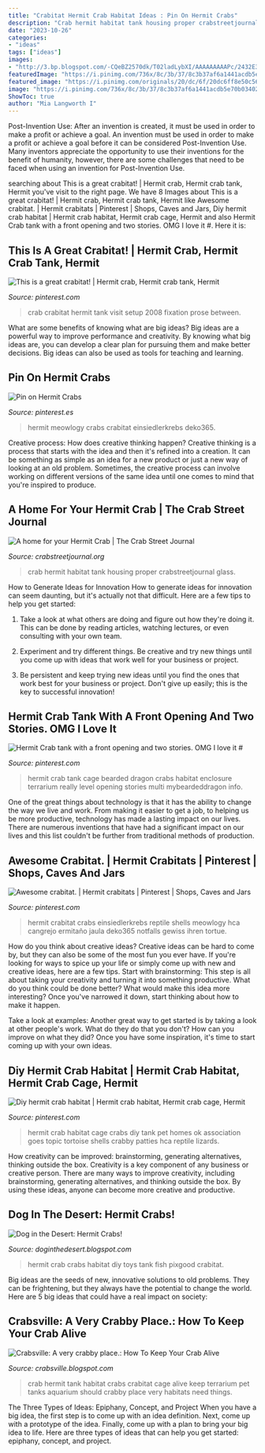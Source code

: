 ```yaml
---
title: "Crabitat Hermit Crab Habitat Ideas : Pin On Hermit Crabs"
description: "Crab hermit habitat tank housing proper crabstreetjournal glass"
date: "2023-10-26"
categories:
- "ideas"
tags: ["ideas"]
images:
- "http://3.bp.blogspot.com/-CQeBZ2570dk/T02ladLybXI/AAAAAAAAAPc/2432E3RwnOs/s1600/IMG_2911.JPG"
featuredImage: "https://i.pinimg.com/736x/8c/3b/37/8c3b37af6a1441acdb5e70b0340237fb.jpg"
featured_image: "https://i.pinimg.com/originals/20/dc/6f/20dc6ff8e50c561170b85b6dfa24d26d.jpg"
image: "https://i.pinimg.com/736x/8c/3b/37/8c3b37af6a1441acdb5e70b0340237fb.jpg"
ShowToc: true
author: "Mia Langworth I"
---
```



Post-Invention Use: After an invention is created, it must be used in order to make a profit or achieve a goal.
An invention must be used in order to make a profit or achieve a goal before it can be considered Post-Invention Use. Many inventors appreciate the opportunity to use their inventions for the benefit of humanity, however, there are some challenges that need to be faced when using an invention for Post-Invention Use.

	

		
searching about This is a great crabitat! | Hermit crab, Hermit crab tank, Hermit you've visit to the right page. We have 8 Images about This is a great crabitat! | Hermit crab, Hermit crab tank, Hermit like Awesome crabitat. | Hermit crabitats | Pinterest | Shops, Caves and Jars, Diy hermit crab habitat | Hermit crab habitat, Hermit crab cage, Hermit and also Hermit Crab tank with a front opening and two stories. OMG I love it #. Here it is:
		
    
## This Is A Great Crabitat! | Hermit Crab, Hermit Crab Tank, Hermit

<img loading=lazy src="https://i.pinimg.com/originals/7c/b0/a5/7cb0a55173ea3ac0b89f300d1fd8bd74.jpg" onerror="this.onerror=null;this.src='https://tse1.mm.bing.net/th?id=OIP.ZljhhpJsnAO20KvK-cinsgHaFj&amp;pid=15.1';" alt="This is a great crabitat! | Hermit crab, Hermit crab tank, Hermit">

_Source: pinterest.com_

>crab crabitat hermit tank visit setup 2008 fixation prose between. 

	

What are some benefits of knowing what are big ideas?
Big ideas are a powerful way to improve performance and creativity. By knowing what big ideas are, you can develop a clear plan for pursuing them and make better decisions. Big ideas can also be used as tools for teaching and learning.

    
## Pin On Hermit Crabs

<img loading=lazy src="https://i.pinimg.com/originals/20/dc/6f/20dc6ff8e50c561170b85b6dfa24d26d.jpg" onerror="this.onerror=null;this.src='https://tse1.mm.bing.net/th?id=OIP.Cp-nVihA0IDJXLyXr0ko2QHaJ4&amp;pid=15.1';" alt="Pin on Hermit Crabs">

_Source: pinterest.es_

>hermit meowlogy crabs crabitat einsiedlerkrebs deko365. 

	

Creative process: How does creative thinking happen?
Creative thinking is a process that starts with the idea and then it's refined into a creation. It can be something as simple as an idea for a new product or just a new way of looking at an old problem. Sometimes, the creative process can involve working on different versions of the same idea until one comes to mind that you're inspired to produce.

    
## A Home For Your Hermit Crab | The Crab Street Journal

<img loading=lazy src="https://i2.wp.com/crabstreetjournal.org/wp-content/uploads/2012/09/housing_001.jpg" onerror="this.onerror=null;this.src='https://tse4.mm.bing.net/th?id=OIP.VuXJXq3crs3lpe9_n4TB7AAAAA&amp;pid=15.1';" alt="A home for your Hermit Crab | The Crab Street Journal">

_Source: crabstreetjournal.org_

>crab hermit habitat tank housing proper crabstreetjournal glass. 

	

How to Generate Ideas for Innovation
How to generate ideas for innovation can seem daunting, but it's actually not that difficult. Here are a few tips to help you get started:
1. Take a look at what others are doing and figure out how they're doing it. This can be done by reading articles, watching lectures, or even consulting with your own team.

2. Experiment and try different things. Be creative and try new things until you come up with ideas that work well for your business or project.

3. Be persistent and keep trying new ideas until you find the ones that work best for your business or project. Don't give up easily; this is the key to successful innovation!

    
## Hermit Crab Tank With A Front Opening And Two Stories. OMG I Love It #

<img loading=lazy src="https://i.pinimg.com/736x/8c/3b/37/8c3b37af6a1441acdb5e70b0340237fb.jpg" onerror="this.onerror=null;this.src='https://tse1.mm.bing.net/th?id=OIP.Rlzat4vwm5hM4H_S9jMHvgHaJ4&amp;pid=15.1';" alt="Hermit Crab tank with a front opening and two stories. OMG I love it #">

_Source: pinterest.com_

>hermit crab tank cage bearded dragon crabs habitat enclosure terrarium really level opening stories multi mybeardeddragon info. 

	

One of the great things about technology is that it has the ability to change the way we live and work. From making it easier to get a job, to helping us be more productive, technology has made a lasting impact on our lives. There are numerous inventions that have had a significant impact on our lives and this list couldn't be further from traditional methods of production.

    
## Awesome Crabitat. | Hermit Crabitats | Pinterest | Shops, Caves And Jars

<img loading=lazy src="https://s-media-cache-ak0.pinimg.com/736x/4b/32/85/4b3285a399548b1c4d20d3374953afaa.jpg" onerror="this.onerror=null;this.src='https://tse1.mm.bing.net/th?id=OIP.Gun8MJwo_1pNxMZUeBlhVAHaFj&amp;pid=15.1';" alt="Awesome crabitat. | Hermit crabitats | Pinterest | Shops, Caves and Jars">

_Source: pinterest.com_

>hermit crabitat crabs einsiedlerkrebs reptile shells meowlogy hca cangrejo ermitaño jaula deko365 notfalls gewiss ihren tortue. 

	

How do you think about creative ideas?
Creative ideas can be hard to come by, but they can also be some of the most fun you ever have. If you're looking for ways to spice up your life or simply come up with new and creative ideas, here are a few tips. 
Start with brainstorming: This step is all about taking your creativity and turning it into something productive. What do you think could be done better? What would make this idea more interesting? Once you've narrowed it down, start thinking about how to make it happen. 

Take a look at examples: Another great way to get started is by taking a look at other people's work. What do they do that you don't? How can you improve on what they did? Once you have some inspiration, it's time to start coming up with your own ideas.

    
## Diy Hermit Crab Habitat | Hermit Crab Habitat, Hermit Crab Cage, Hermit

<img loading=lazy src="https://i.pinimg.com/736x/00/85/fd/0085fdb01f0e6ac71c653312437d7736.jpg" onerror="this.onerror=null;this.src='https://tse2.mm.bing.net/th?id=OIP.7WT6Ft7B252ocx4EIDzdWAHaJ3&amp;pid=15.1';" alt="Diy hermit crab habitat | Hermit crab habitat, Hermit crab cage, Hermit">

_Source: pinterest.com_

>hermit crab habitat cage crabs diy tank pet homes ok association goes topic tortoise shells crabby patties hca reptile lizards. 

	

How creativity can be improved: brainstorming, generating alternatives, thinking outside the box.
Creativity is a key component of any business or creative person. There are many ways to improve creativity, including brainstorming, generating alternatives, and thinking outside the box. By using these ideas, anyone can become more creative and productive.

    
## Dog In The Desert: Hermit Crabs!

<img loading=lazy src="http://3.bp.blogspot.com/-CQeBZ2570dk/T02ladLybXI/AAAAAAAAAPc/2432E3RwnOs/s1600/IMG_2911.JPG" onerror="this.onerror=null;this.src='https://tse1.mm.bing.net/th?id=OIP.A5Mf4FmnZuR7Fdx0u9jlSQHaFj&amp;pid=15.1';" alt="Dog in the Desert: Hermit Crabs!">

_Source: doginthedesert.blogspot.com_

>hermit crab crabs habitat diy toys tank fish pixgood crabitat. 

	

Big ideas are the seeds of new, innovative solutions to old problems. They can be frightening, but they always have the potential to change the world. Here are 5 big ideas that could have a real impact on society:

    
## Crabsville: A Very Crabby Place.: How To Keep Your Crab Alive

<img loading=lazy src="http://2.bp.blogspot.com/_fiFNut6yvq8/S8ullg4O1xI/AAAAAAAAACs/4J4fmyq9tVc/s1600/DSC06078.JPG" onerror="this.onerror=null;this.src='https://tse2.mm.bing.net/th?id=OIP.KiPZKXXUxhNOl39gRNwXpQHaFj&amp;pid=15.1';" alt="Crabsville: A very crabby place.: How To Keep Your Crab Alive">

_Source: crabsville.blogspot.com_

>crab hermit tank habitat crabs crabitat cage alive keep terrarium pet tanks aquarium should crabby place very habitats need things. 

	

The Three Types of Ideas: Epiphany, Concept, and Project
When you have a big idea, the first step is to come up with an idea definition. Next, come up with a prototype of the idea. Finally, come up with a plan to bring your big idea to life. Here are three types of ideas that can help you get started: epiphany, concept, and project.

